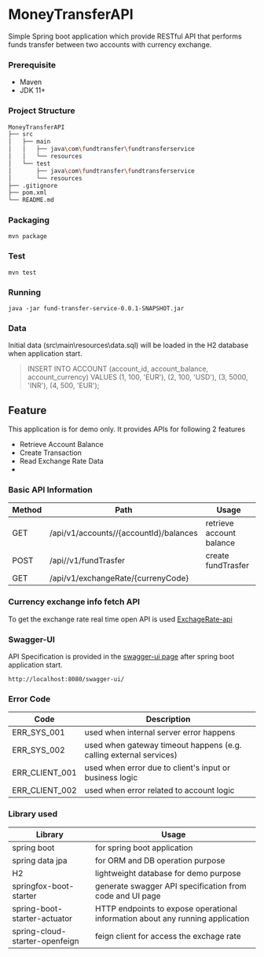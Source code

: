 # MoneyTransferAPI
Simple Spring boot application which provide RESTful API that performs funds transfer between two accounts with currency exchange.

### Prerequisite
- Maven
- JDK 11+
### Project Structure
```bash
MoneyTransferAPI
├── src
│   ├── main
│   │   ├── java\com\fundtransfer\fundtransferservice
│   │   └── resources
│   └── test
│       ├── java\com\fundtransfer\fundtransferservice
│       └── resources
├── .gitignore
├── pom.xml
└── README.md
```
### Packaging
```
mvn package
```
### Test
```
mvn test
```
### Running
```
java -jar fund-transfer-service-0.0.1-SNAPSHOT.jar
```
### Data
Initial data (src\main\resources\data.sql) will be loaded in the H2 database when application start.
> INSERT INTO ACCOUNT (account_id, account_balance, account_currency) VALUES
>(1, 100, 'EUR'),
>(2, 100, 'USD'),
>(3, 5000, 'INR'),
>(4, 500, 'EUR');
## Feature
This application is for demo only. It provides APIs for following 2 features
- Retrieve Account Balance
- Create Transaction
- Read Exchange Rate Data
- 
### Basic API Information
| Method | Path | Usage |
| --- | --- | --- |
| GET | /api/v1/accounts//{accountId}/balances| retrieve account balance |
| POST | /api//v1/fundTrasfer | create fundTrasfer |
| GET  | /api/v1/exchangeRate/{currenyCode}
### Currency exchange info fetch API
To get the exchange rate real time open API is used  [ExchageRate-api](https://www.exchangerate-api.com/docs/free)


### Swagger-UI
API Specification is provided in the [swagger-ui page](http://localhost:8080/swagger-ui/) after spring boot application start.
```
http://localhost:8080/swagger-ui/
```
### Error Code
| Code | Description |
| --- | --- |
| ERR_SYS_001 | used when internal server error happens |
| ERR_SYS_002 | used when gateway timeout happens (e.g. calling external services) |
| ERR_CLIENT_001 | used when error due to client's input or business logic |
| ERR_CLIENT_002 | used when error related to account logic |

### Library used
| Library | Usage                                                     |
| --- |-----------------------------------------------------------|
| spring boot | for spring boot application                               |
| spring data jpa | for ORM and DB operation purpose                          |
| H2 | lightweight database for demo purpose                     |
| springfox-boot-starter| generate swagger API specification from code and UI page  |
| spring-boot-starter-actuator |  HTTP endpoints to expose operational information about any running application     |
| spring-cloud-starter-openfeign | feign client for access the exchage rate                  |

